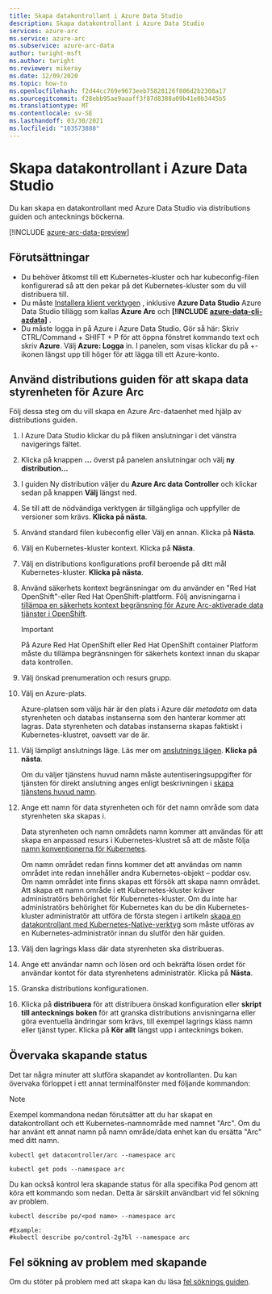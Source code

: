 ```yaml
---
title: Skapa datakontrollant i Azure Data Studio
description: Skapa datakontrollant i Azure Data Studio
services: azure-arc
ms.service: azure-arc
ms.subservice: azure-arc-data
author: twright-msft
ms.author: twright
ms.reviewer: mikeray
ms.date: 12/09/2020
ms.topic: how-to
ms.openlocfilehash: f2d44cc769e9673eeb75828126f806d2b2308a17
ms.sourcegitcommit: f28ebb95ae9aaaff3f87d8388a09b41e0b3445b5
ms.translationtype: MT
ms.contentlocale: sv-SE
ms.lasthandoff: 03/30/2021
ms.locfileid: "103573888"
---
```

# <a name="create-data-controller-in-azure-data-studio"></a>Skapa datakontrollant i Azure Data Studio

Du kan skapa en datakontrollant med Azure Data Studio via distributions guiden och antecknings böckerna.

[!INCLUDE [azure-arc-data-preview](../../../includes/azure-arc-data-preview.md)]

## <a name="prerequisites"></a>Förutsättningar

- Du behöver åtkomst till ett Kubernetes-kluster och har kubeconfig-filen konfigurerad så att den pekar på det Kubernetes-kluster som du vill distribuera till.
- Du måste [Installera klient verktygen](install-client-tools.md) , inklusive **Azure Data Studio** Azure Data Studio tillägg som kallas **Azure Arc** och **[!INCLUDE [azure-data-cli-azdata](../../../includes/azure-data-cli-azdata.md)]** .
- Du måste logga in på Azure i Azure Data Studio.  Gör så här: Skriv CTRL/Command + SHIFT + P för att öppna fönstret kommando text och skriv **Azure**.  Välj **Azure: Logga** in.   I panelen, som visas klickar du på +-ikonen längst upp till höger för att lägga till ett Azure-konto.

## <a name="use-the-deployment-wizard-to-create-azure-arc-data-controller"></a>Använd distributions guiden för att skapa data styrenheten för Azure Arc

Följ dessa steg om du vill skapa en Azure Arc-dataenhet med hjälp av distributions guiden.

1. I Azure Data Studio klickar du på fliken anslutningar i det vänstra navigerings fältet.
2. Klicka på knappen **...** överst på panelen anslutningar och välj **ny distribution...**
3. I guiden Ny distribution väljer du **Azure Arc data Controller** och klickar sedan på knappen **Välj** längst ned.
4. Se till att de nödvändiga verktygen är tillgängliga och uppfyller de versioner som krävs. **Klicka på nästa**.
5. Använd standard filen kubeconfig eller Välj en annan.  Klicka på **Nästa**.
6. Välj en Kubernetes-kluster kontext. Klicka på **Nästa**.
7. Välj en distributions konfigurations profil beroende på ditt mål Kubernetes-kluster. **Klicka på nästa**.
8. Använd säkerhets kontext begränsningar om du använder en "Red Hat OpenShift"-eller Red Hat OpenShift-plattform. Följ anvisningarna i [tillämpa en säkerhets kontext begränsning för Azure Arc-aktiverade data tjänster i OpenShift](how-to-apply-security-context-constraint.md).

   >[!IMPORTANT]
   >På Azure Red Hat OpenShift eller Red Hat OpenShift container Platform måste du tillämpa begränsningen för säkerhets kontext innan du skapar data kontrollen.

1. Välj önskad prenumeration och resurs grupp.
1. Välj en Azure-plats.
   
   Azure-platsen som väljs här är den plats i Azure där *metadata* om data styrenheten och databas instanserna som den hanterar kommer att lagras. Data styrenheten och databas instanserna skapas faktiskt i Kubernetes-klustret, oavsett var de är.

10. Välj lämpligt anslutnings läge. Läs mer om [anslutnings lägen](./connectivity.md). **Klicka på nästa**.

    Om du väljer tjänstens huvud namn måste autentiseringsuppgifter för tjänsten för direkt anslutning anges enligt beskrivningen i [skapa tjänstens huvud namn](upload-metrics-and-logs-to-azure-monitor.md#create-service-principal).

11. Ange ett namn för data styrenheten och för det namn område som data styrenheten ska skapas i.

    Data styrenheten och namn områdets namn kommer att användas för att skapa en anpassad resurs i Kubernetes-klustret så att de måste följa [namn konventionerna för Kubernetes](https://kubernetes.io/docs/concepts/overview/working-with-objects/names/#names).
    
    Om namn området redan finns kommer det att användas om namn området inte redan innehåller andra Kubernetes-objekt – poddar osv.  Om namn området inte finns skapas ett försök att skapa namn området.  Att skapa ett namn område i ett Kubernetes-kluster kräver administratörs behörighet för Kubernetes-kluster.  Om du inte har administratörs behörighet för Kubernetes kan du be din Kubernetes-kluster administratör att utföra de första stegen i artikeln [skapa en datakontrollant med Kubernetes-Native-verktyg](./create-data-controller-using-kubernetes-native-tools.md) som måste utföras av en Kubernetes-administratör innan du slutför den här guiden.


12. Välj den lagrings klass där data styrenheten ska distribueras. 
13.  Ange ett användar namn och lösen ord och bekräfta lösen ordet för användar kontot för data styrenhetens administratör. Klicka på **Nästa**.

14. Granska distributions konfigurationen.
15. Klicka på **distribuera** för att distribuera önskad konfiguration eller **skript till antecknings boken** för att granska distributions anvisningarna eller göra eventuella ändringar som krävs, till exempel lagrings klass namn eller tjänst typer. Klicka på **Kör allt** längst upp i antecknings boken.

## <a name="monitoring-the-creation-status"></a>Övervaka skapande status

Det tar några minuter att slutföra skapandet av kontrollanten. Du kan övervaka förloppet i ett annat terminalfönster med följande kommandon:

> [!NOTE]
>  Exempel kommandona nedan förutsätter att du har skapat en datakontrollant och ett Kubernetes-namnområde med namnet "Arc".  Om du har använt ett annat namn på namn område/data enhet kan du ersätta "Arc" med ditt namn.

```console
kubectl get datacontroller/arc --namespace arc
```

```console
kubectl get pods --namespace arc
```

Du kan också kontrol lera skapande status för alla specifika Pod genom att köra ett kommando som nedan.  Detta är särskilt användbart vid fel sökning av problem.

```console
kubectl describe po/<pod name> --namespace arc

#Example:
#kubectl describe po/control-2g7bl --namespace arc
```

## <a name="troubleshooting-creation-problems"></a>Fel sökning av problem med skapande

Om du stöter på problem med att skapa kan du läsa [fel söknings guiden](troubleshoot-guide.md).
